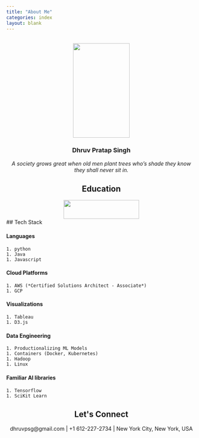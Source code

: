 ```yaml
---
title: "About Me"
categories: index
layout: blank
---
```

<br/>
<div align="center">
  <img src="./../../../assets/images/dhruv_blue.png" height="250" width="150"/>
  <h3>Dhruv Pratap Singh</h3>
  <i>A society grows great when old men plant trees who’s shade they know they shall never sit in.</i>
</div>

<main class="archive">
  <article align="center">
    <h1>Education</h1>
    <img src="./../../../assets/images/umn.png" height="50" width="200" />
  </article>

  <article>
  ## Tech Stack

  #### Languages
    1. python
    1. Java
    1. Javascript

  #### Cloud Platforms
    1. AWS (*Certified Solutions Architect - Associate*)
    1. GCP

  #### Visualizations
    1. Tableau
    1. D3.js

  #### Data Engineering
    1. Productionalizing ML Models
    1. Containers (Docker, Kubernetes)
    1. Hadoop
    1. Linux

  #### Familiar AI libraries
    1. Tensorflow
    1. SciKit Learn
  </article>

  <article>
    <h1 align="center">
      Let's Connect
    </h1>
    <p align="center">dhruvpsg@gmail.com | +1 612-227-2734 | New York City, New York, USA</p>
  </article>
</main>
